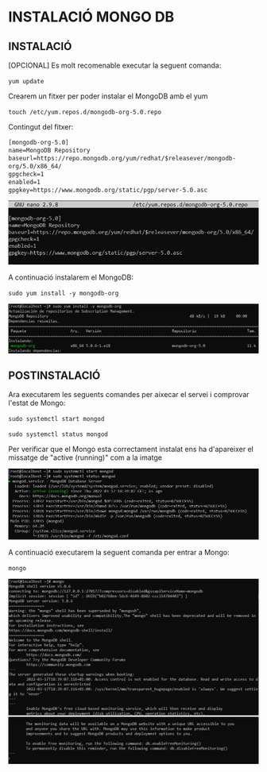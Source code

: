 # INSTALACIÓ MONGO DB

## INSTALACIÓ

[OPCIONAL] Es molt recomenable executar la seguent comanda:

`yum update`

Crearem un fitxer per poder instalar el MongoDB amb el yum

`touch /etc/yum.repos.d/mongodb-org-5.0.repo`

Contingut del fitxer:
```
[mongodb-org-5.0]
name=MongoDB Repository
baseurl=https://repo.mongodb.org/yum/redhat/$releasever/mongodb-org/5.0/x86_64/
gpgcheck=1
enabled=1
gpgkey=https://www.mongodb.org/static/pgp/server-5.0.asc
```

![ScreenShot](imgs/fitxer_instalacio.png)

A continuació instalarem el MongoDB:

`sudo yum install -y mongodb-org`

![ScreenShot](imgs/instalacio.png)

## POSTINSTALACIÓ

Ara executarem les seguents comandes per aixecar el servei i comprovar l'estat de Mongo:

`sudo systemctl start mongod`

`sudo systemctl status mongod`

Per verificar que el Mongo esta correctament instalat ens ha d'apareixer el missatge de "active (running)" com a la imatge

![ScreenShot](imgs/status.png)

A continuació executarem la seguent comanda per entrar a Mongo:

`mongo`

![ScreenShot](imgs/mongo1.png)
![ScreenShot](imgs/mongo2.png)